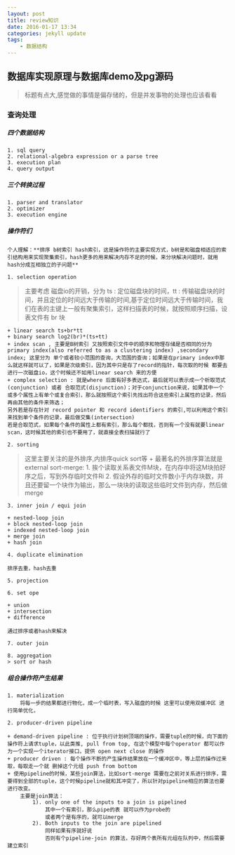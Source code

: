 ```yaml
---
layout: post
title: review知识
date: 2016-01-17 13:34
categories: jekyll update
tags:
    - 数据结构
---
```



## 数据库实现原理与数据库demo及pg源码

> 标题有点大,感觉做的事情是偏存储的，但是并发事物的处理也应该看看

### 查询处理 
    
##### 四个数据结构
    1. sql query
    2. relational-algebra expression or a parse tree
    3. execution plan
    4. query output
##### 三个转换过程
    1. parser and translator
    2. optimizer
    3. execution engine

##### 操作符们

    个人理解：**排序 b树索引 hash索引，这是操作符的主要实现方式，b树是和磁盘相适应的索引结构用来实现聚集索引，hash更多的用来解决内存不足的时候，来分块解决问题时，就用hash分成互相独立的子问题**

    1. selection operation

> 主要考虑 磁盘io的开销，分为 ts : 定位磁盘块的时间，tt : 传输磁盘块的时间，并且定位的时间远大于传输的时间,基于定位时间远大于传输时间，我们在表的主键上一般有聚集索引，这样扫描表的时候，就按照顺序扫描，设表文件有 br 块

    + linear search ts+br*tt
    + binary search log2(br)*(ts+tt)
    + index scan , 主要是B树索引 又按照索引文件中的顺序和物理存储是否相同的分为 primary index(also referred to as a clustering index) ,secondary index; 这里分为 单个或者较小范围的查询，大范围的查询；如果是在primary index中那么就这样就可以了，如果是次级索引，因为其中只是存了record的指针，每次取的时候 都要去进行一次磁盘io，这个时候还不如用linear search 来的方便
    + complex selection : 就是where 后面有好多表达式，最后就可以表示成一个析取范式(conjunction) 或者 合取范式(disjunction)；对于conjunction来说，如果其中一个或多个属性上有单个或复合索引，那么就按照这个索引先找出符合这些索引上属性的记录，然后再由其他的条件来筛选；
    另外若是存在针对 record pointer 和 record identifiers 的索引,可以利用这个索引 来找到单个条件的记录，最后做交集(intersection)
    若是合取范式，如果每个条件的属性上都有索引，那么每个都找，否则有一个没有就要linear scan，这时候其他的索引也不要用了，就直接全表扫描就行了
    
    2. sorting
> 这里主要关注的是外排序,内排序quick sort等
    + 最著名的外排序算法就是 external sort-merge:
        1. 挨个读取关系表文件M块，在内存中将这M块拍好序之后，写到外存临时文件Ri
        2. 假设外存的临时文件数小于内存块数，并且还要留一个块作为输出，那么一块块的读取这些临时文件到内存，然后做merge
        
    3. inner join / equi join

    + nested-loop join
    + block nested-loop join
    + indexed nested-loop join
    + merge join
    + hash join
    
    4. duplicate elimination
    
    排序去重，hash去重

    5. projection 

    6. set ope
    
    + union
    + intersection
    + difference

    通过排序或者hash来解决

    7. outer join

    8. aggregation
    > sort or hash

##### 组合操作符产生结果
        
    1. materialization
        将每一步的结果都进行物化，成一个临时表，写入磁盘的时候 这里可以使用双缓冲区 进行简单优化，

    2. producer-driven pipeline
    
    + demand-driven pipeline : 位于执行计划树顶端的操作，需要tuple的时候，向下面的操作符上请求tuple，以此类推, pull from top, 在这个模型中每个operator 都可以作为一个实现一个iterator接口，提供 open next close 的操作
    + producer driven : 每个操作不断的产生操作结果放在一个缓冲区中，等上层的操作过来取，每取走一个就 删掉这个元组 push from bottom 
    + 使用pipeline的时候，某些join算法，比如sort-merge 需要在之前对关系进行排序，需要得到全部的tuple，这个时候pipeline就和其冲突了，所以针对pipeline相应的算法也要进行改变。
        主要是join算法：
            1). only one of the inputs to a join is pipelined
                其中一个有索引，那么pipe的表 就可以作为probe的
                或者两个是有序的，就可以merge
            2). Both inputs to the join are pipelined
                同样如果有序就好说
                否则有个pipeline-join 的算法，存好两个表所有元组在队列中，然后需要建立索引
